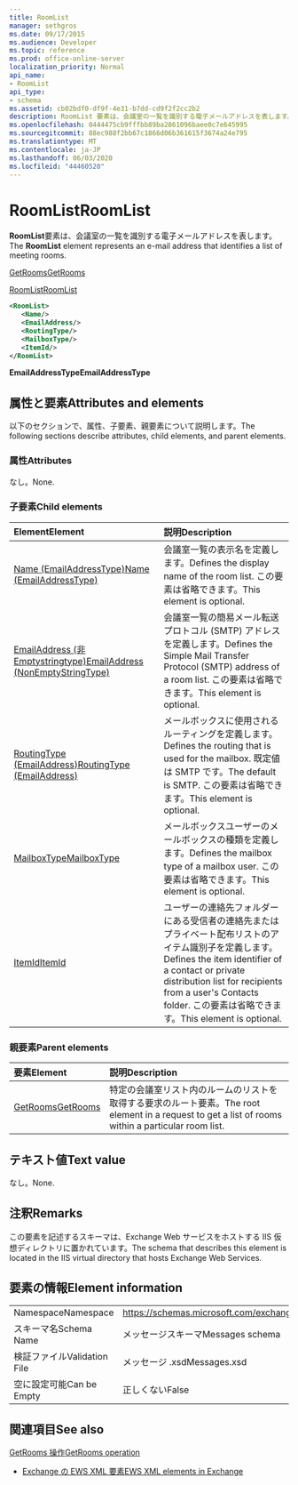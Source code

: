 ```yaml
---
title: RoomList
manager: sethgros
ms.date: 09/17/2015
ms.audience: Developer
ms.topic: reference
ms.prod: office-online-server
localization_priority: Normal
api_name:
- RoomList
api_type:
- schema
ms.assetid: cb02bdf0-df9f-4e31-b7dd-cd9f2f2cc2b2
description: RoomList 要素は、会議室の一覧を識別する電子メールアドレスを表します。
ms.openlocfilehash: 0444475cb9fffbb89ba2861096baee0c7e645995
ms.sourcegitcommit: 88ec988f2bb67c1866d06b361615f3674a24e795
ms.translationtype: MT
ms.contentlocale: ja-JP
ms.lasthandoff: 06/03/2020
ms.locfileid: "44460520"
---
```

# <a name="roomlist"></a><span data-ttu-id="1e3db-103">RoomList</span><span class="sxs-lookup"><span data-stu-id="1e3db-103">RoomList</span></span>

<span data-ttu-id="1e3db-104">**RoomList**要素は、会議室の一覧を識別する電子メールアドレスを表します。</span><span class="sxs-lookup"><span data-stu-id="1e3db-104">The **RoomList** element represents an e-mail address that identifies a list of meeting rooms.</span></span> 
  
[<span data-ttu-id="1e3db-105">GetRooms</span><span class="sxs-lookup"><span data-stu-id="1e3db-105">GetRooms</span></span>](getrooms.md)
  
[<span data-ttu-id="1e3db-106">RoomList</span><span class="sxs-lookup"><span data-stu-id="1e3db-106">RoomList</span></span>](roomlist.md)
  
```XML
<RoomList>
   <Name/>
   <EmailAddress/>
   <RoutingType/>
   <MailboxType/>
   <ItemId/>
</RoomList>
```

 <span data-ttu-id="1e3db-107">**EmailAddressType**</span><span class="sxs-lookup"><span data-stu-id="1e3db-107">**EmailAddressType**</span></span>
## <a name="attributes-and-elements"></a><span data-ttu-id="1e3db-108">属性と要素</span><span class="sxs-lookup"><span data-stu-id="1e3db-108">Attributes and elements</span></span>

<span data-ttu-id="1e3db-109">以下のセクションで、属性、子要素、親要素について説明します。</span><span class="sxs-lookup"><span data-stu-id="1e3db-109">The following sections describe attributes, child elements, and parent elements.</span></span>
  
### <a name="attributes"></a><span data-ttu-id="1e3db-110">属性</span><span class="sxs-lookup"><span data-stu-id="1e3db-110">Attributes</span></span>

<span data-ttu-id="1e3db-111">なし。</span><span class="sxs-lookup"><span data-stu-id="1e3db-111">None.</span></span>
  
### <a name="child-elements"></a><span data-ttu-id="1e3db-112">子要素</span><span class="sxs-lookup"><span data-stu-id="1e3db-112">Child elements</span></span>

|<span data-ttu-id="1e3db-113">**Element**</span><span class="sxs-lookup"><span data-stu-id="1e3db-113">**Element**</span></span>|<span data-ttu-id="1e3db-114">**説明**</span><span class="sxs-lookup"><span data-stu-id="1e3db-114">**Description**</span></span>|
|:-----|:-----|
|[<span data-ttu-id="1e3db-115">Name (EmailAddressType)</span><span class="sxs-lookup"><span data-stu-id="1e3db-115">Name (EmailAddressType)</span></span>](name-emailaddresstype.md) <br/> |<span data-ttu-id="1e3db-116">会議室一覧の表示名を定義します。</span><span class="sxs-lookup"><span data-stu-id="1e3db-116">Defines the display name of the room list.</span></span> <span data-ttu-id="1e3db-117">この要素は省略できます。</span><span class="sxs-lookup"><span data-stu-id="1e3db-117">This element is optional.</span></span>  <br/> |
|[<span data-ttu-id="1e3db-118">EmailAddress (非 Emptystringtype)</span><span class="sxs-lookup"><span data-stu-id="1e3db-118">EmailAddress (NonEmptyStringType)</span></span>](emailaddress-nonemptystringtype.md) <br/> |<span data-ttu-id="1e3db-119">会議室一覧の簡易メール転送プロトコル (SMTP) アドレスを定義します。</span><span class="sxs-lookup"><span data-stu-id="1e3db-119">Defines the Simple Mail Transfer Protocol (SMTP) address of a room list.</span></span> <span data-ttu-id="1e3db-120">この要素は省略できます。</span><span class="sxs-lookup"><span data-stu-id="1e3db-120">This element is optional.</span></span>  <br/> |
|[<span data-ttu-id="1e3db-121">RoutingType (EmailAddress)</span><span class="sxs-lookup"><span data-stu-id="1e3db-121">RoutingType (EmailAddress)</span></span>](routingtype-emailaddress.md) <br/> |<span data-ttu-id="1e3db-122">メールボックスに使用されるルーティングを定義します。</span><span class="sxs-lookup"><span data-stu-id="1e3db-122">Defines the routing that is used for the mailbox.</span></span> <span data-ttu-id="1e3db-123">既定値は SMTP です。</span><span class="sxs-lookup"><span data-stu-id="1e3db-123">The default is SMTP.</span></span> <span data-ttu-id="1e3db-124">この要素は省略できます。</span><span class="sxs-lookup"><span data-stu-id="1e3db-124">This element is optional.</span></span>  <br/> |
|[<span data-ttu-id="1e3db-125">MailboxType</span><span class="sxs-lookup"><span data-stu-id="1e3db-125">MailboxType</span></span>](mailboxtype.md) <br/> |<span data-ttu-id="1e3db-126">メールボックスユーザーのメールボックスの種類を定義します。</span><span class="sxs-lookup"><span data-stu-id="1e3db-126">Defines the mailbox type of a mailbox user.</span></span> <span data-ttu-id="1e3db-127">この要素は省略できます。</span><span class="sxs-lookup"><span data-stu-id="1e3db-127">This element is optional.</span></span>  <br/> |
|[<span data-ttu-id="1e3db-128">ItemId</span><span class="sxs-lookup"><span data-stu-id="1e3db-128">ItemId</span></span>](itemid.md) <br/> |<span data-ttu-id="1e3db-129">ユーザーの連絡先フォルダーにある受信者の連絡先またはプライベート配布リストのアイテム識別子を定義します。</span><span class="sxs-lookup"><span data-stu-id="1e3db-129">Defines the item identifier of a contact or private distribution list for recipients from a user's Contacts folder.</span></span> <span data-ttu-id="1e3db-130">この要素は省略できます。</span><span class="sxs-lookup"><span data-stu-id="1e3db-130">This element is optional.</span></span>  <br/> |
   
### <a name="parent-elements"></a><span data-ttu-id="1e3db-131">親要素</span><span class="sxs-lookup"><span data-stu-id="1e3db-131">Parent elements</span></span>

|<span data-ttu-id="1e3db-132">**要素**</span><span class="sxs-lookup"><span data-stu-id="1e3db-132">**Element**</span></span>|<span data-ttu-id="1e3db-133">**説明**</span><span class="sxs-lookup"><span data-stu-id="1e3db-133">**Description**</span></span>|
|:-----|:-----|
|[<span data-ttu-id="1e3db-134">GetRooms</span><span class="sxs-lookup"><span data-stu-id="1e3db-134">GetRooms</span></span>](getrooms.md) <br/> |<span data-ttu-id="1e3db-135">特定の会議室リスト内のルームのリストを取得する要求のルート要素。</span><span class="sxs-lookup"><span data-stu-id="1e3db-135">The root element in a request to get a list of rooms within a particular room list.</span></span>  <br/> |
   
## <a name="text-value"></a><span data-ttu-id="1e3db-136">テキスト値</span><span class="sxs-lookup"><span data-stu-id="1e3db-136">Text value</span></span>

<span data-ttu-id="1e3db-137">なし。</span><span class="sxs-lookup"><span data-stu-id="1e3db-137">None.</span></span>
  
## <a name="remarks"></a><span data-ttu-id="1e3db-138">注釈</span><span class="sxs-lookup"><span data-stu-id="1e3db-138">Remarks</span></span>

<span data-ttu-id="1e3db-139">この要素を記述するスキーマは、Exchange Web サービスをホストする IIS 仮想ディレクトリに置かれています。</span><span class="sxs-lookup"><span data-stu-id="1e3db-139">The schema that describes this element is located in the IIS virtual directory that hosts Exchange Web Services.</span></span>
  
## <a name="element-information"></a><span data-ttu-id="1e3db-140">要素の情報</span><span class="sxs-lookup"><span data-stu-id="1e3db-140">Element information</span></span>

|||
|:-----|:-----|
|<span data-ttu-id="1e3db-141">Namespace</span><span class="sxs-lookup"><span data-stu-id="1e3db-141">Namespace</span></span>  <br/> |https://schemas.microsoft.com/exchange/services/2006/messages  <br/> |
|<span data-ttu-id="1e3db-142">スキーマ名</span><span class="sxs-lookup"><span data-stu-id="1e3db-142">Schema Name</span></span>  <br/> |<span data-ttu-id="1e3db-143">メッセージスキーマ</span><span class="sxs-lookup"><span data-stu-id="1e3db-143">Messages schema</span></span>  <br/> |
|<span data-ttu-id="1e3db-144">検証ファイル</span><span class="sxs-lookup"><span data-stu-id="1e3db-144">Validation File</span></span>  <br/> |<span data-ttu-id="1e3db-145">メッセージ .xsd</span><span class="sxs-lookup"><span data-stu-id="1e3db-145">Messages.xsd</span></span>  <br/> |
|<span data-ttu-id="1e3db-146">空に設定可能</span><span class="sxs-lookup"><span data-stu-id="1e3db-146">Can be Empty</span></span>  <br/> |<span data-ttu-id="1e3db-147">正しくない</span><span class="sxs-lookup"><span data-stu-id="1e3db-147">False</span></span>  <br/> |
   
## <a name="see-also"></a><span data-ttu-id="1e3db-148">関連項目</span><span class="sxs-lookup"><span data-stu-id="1e3db-148">See also</span></span>



[<span data-ttu-id="1e3db-149">GetRooms 操作</span><span class="sxs-lookup"><span data-stu-id="1e3db-149">GetRooms operation</span></span>](getrooms-operation.md)


- [<span data-ttu-id="1e3db-150">Exchange の EWS XML 要素</span><span class="sxs-lookup"><span data-stu-id="1e3db-150">EWS XML elements in Exchange</span></span>](ews-xml-elements-in-exchange.md)

